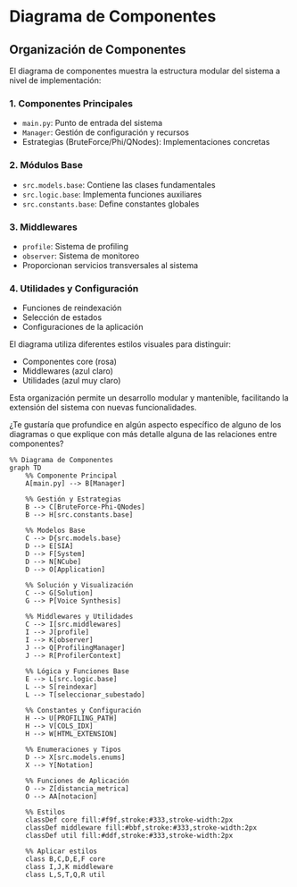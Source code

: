 # Diagrama de Componentes

## Organización de Componentes

El diagrama de componentes muestra la estructura modular del sistema a nivel de implementación:

### 1. Componentes Principales
- `main.py`: Punto de entrada del sistema
- `Manager`: Gestión de configuración y recursos
- Estrategias (BruteForce/Phi/QNodes): Implementaciones concretas

### 2. Módulos Base
- `src.models.base`: Contiene las clases fundamentales
- `src.logic.base`: Implementa funciones auxiliares
- `src.constants.base`: Define constantes globales

### 3. Middlewares
- `profile`: Sistema de profiling
- `observer`: Sistema de monitoreo
- Proporcionan servicios transversales al sistema

### 4. Utilidades y Configuración
- Funciones de reindexación
- Selección de estados
- Configuraciones de la aplicación

El diagrama utiliza diferentes estilos visuales para distinguir:
- Componentes core (rosa)
- Middlewares (azul claro)
- Utilidades (azul muy claro)

Esta organización permite un desarrollo modular y mantenible, facilitando la extensión del sistema con nuevas funcionalidades.

¿Te gustaría que profundice en algún aspecto específico de alguno de los diagramas o que explique con más detalle alguna de las relaciones entre componentes?

```mermaid
%% Diagrama de Componentes
graph TD
    %% Componente Principal
    A[main.py] --> B[Manager]
    
    %% Gestión y Estrategias
    B --> C[BruteForce-Phi-QNodes]
    B --> H[src.constants.base]
    
    %% Modelos Base
    C --> D{src.models.base}
    D --> E[SIA]
    D --> F[System]
    D --> N[NCube]
    D --> O[Application]
    
    %% Solución y Visualización
    C --> G[Solution]
    G --> P[Voice Synthesis]
    
    %% Middlewares y Utilidades
    C --> I[src.middlewares]
    I --> J[profile]
    I --> K[observer]
    J --> Q[ProfilingManager]
    J --> R[ProfilerContext]
    
    %% Lógica y Funciones Base
    E --> L[src.logic.base]
    L --> S[reindexar]
    L --> T[seleccionar_subestado]
    
    %% Constantes y Configuración
    H --> U[PROFILING_PATH]
    H --> V[COLS_IDX]
    H --> W[HTML_EXTENSION]
    
    %% Enumeraciones y Tipos
    D --> X[src.models.enums]
    X --> Y[Notation]
    
    %% Funciones de Aplicación
    O --> Z[distancia_metrica]
    O --> AA[notacion]
    
    %% Estilos
    classDef core fill:#f9f,stroke:#333,stroke-width:2px
    classDef middleware fill:#bbf,stroke:#333,stroke-width:2px
    classDef util fill:#ddf,stroke:#333,stroke-width:2px
    
    %% Aplicar estilos
    class B,C,D,E,F core
    class I,J,K middleware
    class L,S,T,Q,R util
```

